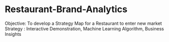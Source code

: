# Restaurant-Brand-Analytics
Objective: To develop a Strategy Map for a Restaurant to enter new market 
Strategy : Interactive Demonstration, Machine Learning Algorithm,  Business Insights
